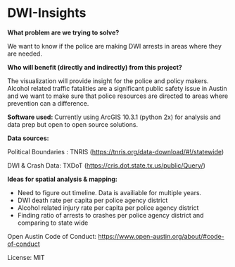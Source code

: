 # DWI-Insights

<b> What problem are we trying to solve? </b>

We want to know if the police are making DWI arrests in areas where they are needed.

<b>Who will benefit (directly and indirectly) from this project?</b>

The visualization will provide insight for the police and policy makers. Alcohol related traffic fatalities are a significant public safety issue in Austin and we want to make sure that police resources are directed to areas where prevention can a difference.

<b> Software used: </b>
Currently using ArcGIS 10.3.1 (python 2x) for analysis and data prep but open to open source solutions.

<b> Data sources: </b>

Political Boundaries : TNRIS (https://tnris.org/data-download/#!/statewide)

DWI & Crash Data: TXDoT (https://cris.dot.state.tx.us/public/Query/)

<b/> Ideas for spatial analysis & mapping:</b>

- Need to figure out timeline. Data is availiable for multiple years.
- DWI death rate per capita per police agency district
- Alcohol related injury rate per capita per police agency district
- Finding ratio of arrests to crashes per police agency district and comparing to state wide












Open Austin Code of Conduct:
https://www.open-austin.org/about/#code-of-conduct

License: MIT
